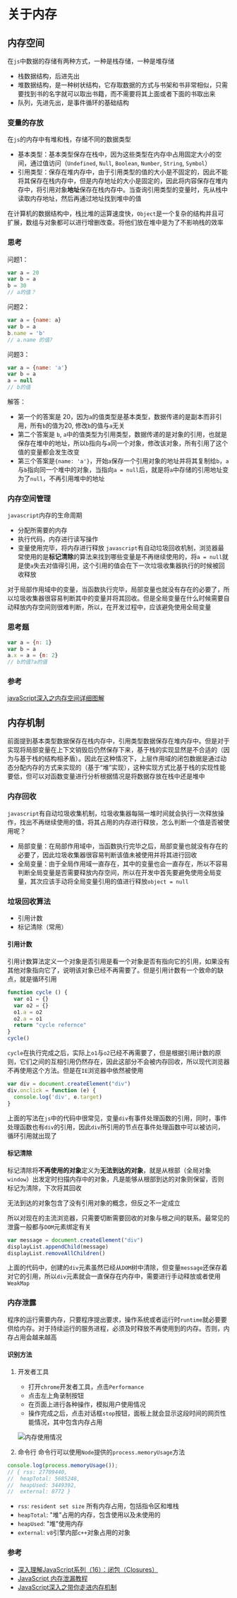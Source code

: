# 关于内存

## 内存空间

在`js`中数据的存储有两种方式，一种是栈存储，一种是堆存储
- 栈数据结构，后进先出
- 堆数据结构，是一种树状结构，它存取数据的方式与书架和书非常相似，只需要找到书的名字就可以取出书籍，而不需要将其上面或者下面的书取出来
- 队列，先进先出，是事件循环的基础结构

### 变量的存放
在`js`的内存中有堆和栈，存储不同的数据类型
- 基本类型：基本类型保存在栈中，因为这些类型在内存中占用固定大小的空间，通过值访问（`Undefined`, `Null`, `Boolean`, `Number`, `String`, `Symbol`）
- 引用类型：保存在堆内存中，由于引用类型的值的大小是不固定的，因此不能将其保存在栈内存中，但是内存地址的大小是固定的，因此将内容保存在堆内存中，将引用对象**地址**保存在栈内存中。当查询引用类型的变量时，先从栈中读取内存地址，然后再通过地址找到堆中的值

在计算机的数据结构中，栈比堆的运算速度快，`Object`是一个复杂的结构并且可扩展，数组与对象都可以进行增删改查。将他们放在堆中是为了不影响栈的效率

### 思考
问题1：
```javascript
var a = 20
var b = a
b = 30
// a的值？
```
问题2：
```javascript
var a = {name: a}
var b = a
b.name = 'b'
// a.name 的值?
```
问题3：
```javascript
var a = {name: 'a'}
var b = a
a = null
// b的值
```
解答：
- 第一个的答案是 20，因为`a`的值类型是基本类型，数据传递的是副本而非引用，所有`b`的值为20, 修改`b`的值与`a`无关
- 第二个答案是 `b`, `a`中的值类型为引用类型，数据传递的是对象的引用，也就是保存在堆中的地址，所以`b`指向与`a`同一个对象，修改该对象，所有引用了这个值的变量都会发生改变
- 第三个答案是`{name: 'a'}`，开始`a`保存一个引用对象的地址并将其复制给`b`，`a`与`b`指向同一个堆中的对象，当指向`a = null`后，就是将`a`中存储的引用地址变为了`null`，不再引用堆中的地址

### 内存空间管理
`javascript`内存的生命周期
- 分配所需要的内存
- 执行代码，内存进行读写操作
- 变量使用完毕，将内存进行释放
`javascript`有自动垃圾回收机制，浏览器最常使用的是**标记清除**的算法来找到哪些变量是不再继续使用的，将`a = null`就是使`a`失去对值得引用，这个引用的值会在下一次垃圾收集器执行的时候被回收释放

对于局部作用域中的变量，当函数执行完毕，局部变量也就没有存在的必要了，所以垃圾收集器很容易判断其中的变量并将其回收。但是全局变量在什么时候需要自动释放内存空间则很难判断，所以，在开发过程中，应该避免使用全局变量

### 思考题
```javascript
var a = {n: 1}
var b = a
a.x = a = {m: 2}
// b的值?a的值
```

### 参考
[javaScript深入之内存空间详细图解](https://github.com/yygmind/blog/issues/14)

## 内存机制
前面提到基本类型数据保存在栈内存中，引用类型数据保存在堆内存中。但是对于实现将局部变量在上下文销毁后仍然保存下来，基于栈的实现显然是不合适的（因为与基于栈的结构相矛盾）。因此在这种情况下，上层作用域的闭包数据是通过动态分配内存的方式来实现的（基于“堆”实现），这种实现方式比基于栈的实现性能要低，但可以对函数变量进行分析根据情况是将数据存放在栈中还是堆中

### 内存回收
`javascript`有自动垃圾收集机制，垃圾收集器每隔一堆时间就会执行一次释放操作，找出不再继续使用的值，将其占用的内存进行释放，怎么判断一个值是否被使用呢？
- 局部变量：在局部作用域中，当函数执行完毕之后，局部变量也就没有存在的必要了，因此垃圾收集器很容易判断该值未被使用并将其进行回收
- 全局变量：由于全局作用域一直存在，其中的变量也会一直存在，所以不容易判断全局变量是否需要释放内存空间，所以在开发中首先要避免使用全局变量，其次应该手动将全局变量引用的值进行释放`object = null`

### 垃圾回收算法
- 引用计数
- 标记清除（常用）

#### 引用计数
引用计数算法定义一个对象是否引用是看一个对象是否有指向它的引用，如果没有其他对象指向它了，说明该对象已经不再需要了。但是引用计数有一个致命的缺点，就是循环引用
```javascript
function cycle () {
  var o1 = {}
  var o2 = {}
  o1.a = o2
  o2.a = o1
  return "cycle refernce"
}
cycle()
```
`cycle`在执行完成之后，实际上`o1`与`o2`已经不再需要了，但是根据引用计数的原则，它们之间的互相引用仍然存在，因此这部分不会被内存回收，所以现代浏览器不再使用这个方法。但是在`IE`浏览器中依然被使用
```javascript
var div = document.createElement("div")
div.onclick = function (e) {
  console.log('div', e.target)
}
```
上面的写法在`js`中的代码中很常见，变量`div`有事件处理函数的引用，同时，事件处理函数也有`div`的引用，因此`div`所引用的节点在事件处理函数中可以被访问，循环引用就出现了

#### 标记清除
标记清除将**不再使用的对象**定义为**无法到达的对象**，就是从根部（全局对象`window`）出发定时扫描内存中的对象，凡是能够从根部到达的对象则保留，否则标记为清除，下次将其回收

无法到达的对象包含了没有引用对象的概念，但反之不一定成立

所以对现在的主流浏览器，只需要切断需要回收的对象与根之间的联系。最常见的泄露一般都与`DOM`元素绑定有关
```javascript
var message = document.createElement("div")
displayList.appendChild(message)
displayList.removeAllChildren()
```
上面的代码中，创建的`div`元素虽然已经从`DOM`树中清除，但变量`message`还保存着对它的引用，所以`div`元素就会一直保存在内存中，需要进行手动释放或者使用`WeakMap`

### 内存泄露
程序的运行需要内存，只要程序提出要求，操作系统或者运行时`runtime`就必要要供给内存。对于持续运行的服务进程，必须及时释放不再使用到的内存。否则，内存占用会越来越高

#### 识别方法
1. 开发者工具
   - 打开`chrome`开发者工具，点击`Performance`
   - 点击左上角录制按钮
   - 在页面上进行各种操作，模拟用户使用情况
   - 操作完成之后，点击对话框`stop`按钮，面板上就会显示这段时间的网页性能情况，其中包含内存占用

   ![内存使用情况](images/memory.jpg)

2. 命令行
  命令行可以使用`Node`提供的`process.memoryUsage`方法
  ```javascript
  console.log(process.memoryUsage());
  // { rss: 27709440,
  //  heapTotal: 5685248,
  //  heapUsed: 3449392,
  //  external: 8772 }
  ```
  - `rss`: `resident set size` 所有内存占用，包括指令区和堆栈
  - `heapTotal`: "堆"占用的内存，包含使用以及未使用的
  - `heapUsed`: "堆"使用内存
  - `external`: `v8`引擎内部`c++`对象占用的对象







### 参考
- [深入理解JavaScript系列（16）：闭包（Closures）](https://www.cnblogs.com/TomXu/archive/2012/01/31/2330252.html)
- [JavaScript 内存泄漏教程](http://www.ruanyifeng.com/blog/2017/04/memory-leak.html)
- [JavaScript深入之带你走进内存机制](https://github.com/yygmind/blog/issues/15)